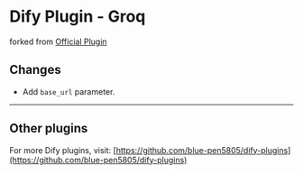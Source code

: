 # Dify Plugin - Groq

forked from [Official Plugin](https://github.com/langgenius/dify-official-plugins/tree/main/models/groq)

## Changes

- Add `base_url` parameter.

---

## Other plugins

For more Dify plugins, visit: [https://github.com/blue-pen5805/dify-plugins](https://github.com/blue-pen5805/dify-plugins)
